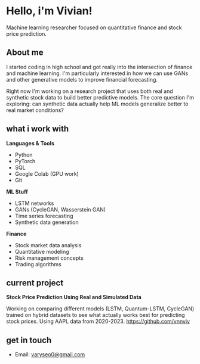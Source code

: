 # Hello, i'm Vivian!

Machine learning researcher focused on quantitative finance and stock price prediction.

## About me

I started coding in high school and got really into the intersection of finance and machine learning. I'm particularly interested in how we can use GANs and other generative models to improve financial forecasting.

Right now I'm working on a research project that uses both real and synthetic stock data to build better predictive models. The core question I'm exploring: can synthetic data actually help ML models generalize better to real market conditions?

## what i work with

**Languages & Tools**
- Python
- PyTorch
- SQL
- Google Colab (GPU work)
- Git

**ML Stuff**
- LSTM networks
- GANs (CycleGAN, Wasserstein GAN)
- Time series forecasting
- Synthetic data generation

**Finance**
- Stock market data analysis
- Quantitative modeling
- Risk management concepts
- Trading algorithms

## current project

**Stock Price Prediction Using Real and Simulated Data**

Working on comparing different models (LSTM, Quantum-LSTM, CycleGAN) trained on hybrid datasets to see what actually works best for predicting stock prices. Using AAPL data from 2020-2023.
[https://github.com/vnnviv
](https://github.com/vnnviv/Stock-Price-Prediction-Using-Data-Augmentation-with-Generative-Models)
## get in touch

- Email: varyseo0@gmail.com
